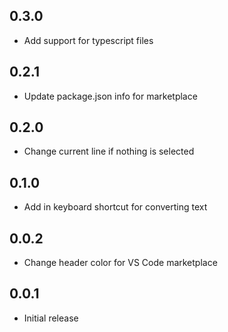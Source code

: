 ## 0.3.0
- Add support for typescript files

## 0.2.1
- Update package.json info for marketplace

## 0.2.0
- Change current line if nothing is selected

## 0.1.0
- Add in keyboard shortcut for converting text

## 0.0.2
- Change header color for VS Code marketplace

## 0.0.1
- Initial release